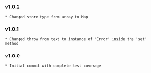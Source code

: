 ### v1.0.2
    * Changed store type from array to Map

### v1.0.1
    * Changed throw from text to instance of 'Error' inside the 'set' method

### v1.0.0
    * Initial commit with complete test coverage
